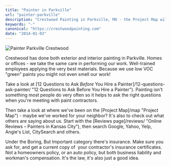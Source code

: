 ```yaml
---
title: "Painter in Parkville"
url: "painter-parkville"
description: "Crestwood Painting in Parkville, MO - the Project Map will show you where!"
keywords: "-"
canonical: "https://crestwoodpainting.com"
date: "2014-01-03"
---
```


![Painter Parkville Crestwood ](images/Parkville-300x199.jpg)

Crestwood has done both exterior and interior painting in Parkville. Homes or offices - we take the same care in performing our work. Well-trained employees applying the very best materials. Because we use low VOC "green" paints you might not even smell our work!

Take a look at [12 Questions to Ask _Before_ You Hire a Painter]/12-questions-ask-painter/ "12 Questions to Ask Before You Hire a Painter"). Painting isn't something most people do very often so it helps to ask the right questions when you're meeting with paint contractors.

Then take a look at where we've been on the [Project Map]/map "Project Map") - maybe we've worked for your neighbor? It's also to check out what others are saying about us. Start with the [Reviews page]/reviews/ "Online Reviews – Painters in Kansas City"), then search Google, Yahoo, Yelp, Angie's List, CitySearch and others.

Under the Boring, But Important category there's insurance. Make sure you ask for, and get a current copy of  your contractor's insurance certificates. Not a homeowners policy, or an auto policy, but both business liability and workman's compensation. It's the law, it's also just a good idea.
